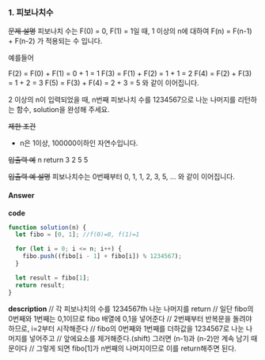 ### 1. 피보나치수

~~문제 설명~~
피보나치 수는 F(0) = 0, F(1) = 1일 때, 1 이상의 n에 대하여 F(n) = F(n-1) + F(n-2) 가 적용되는 수 입니다.

예를들어

F(2) = F(0) + F(1) = 0 + 1 = 1
F(3) = F(1) + F(2) = 1 + 1 = 2
F(4) = F(2) + F(3) = 1 + 2 = 3
F(5) = F(3) + F(4) = 2 + 3 = 5
와 같이 이어집니다.

2 이상의 n이 입력되었을 때, n번째 피보나치 수를 1234567으로 나눈 나머지를 리턴하는 함수, solution을 완성해 주세요.

~~제한 조건~~

- n은 1이상, 100000이하인 자연수입니다.

~~입출력 예~~
n return
3 2
5 5

~~입출력 예 설명~~
피보나치수는 0번째부터 0, 1, 1, 2, 3, 5, ... 와 같이 이어집니다.

#### Answer

**code**

```js
function solution(n) {
  let fibo = [0, 1]; //f(0)=0, f(1)=1

  for (let i = 0; i <= n; i++) {
    fibo.push((fibo[i - 1] + fibo[i]) % 1234567);
  }

  let result = fibo[1];
  return result;
}
```

**description**
// 각 피보나치의 수를 1234567fh 나눈 나머지를 return
// 일단 fibo의 0번째와 1번째는 0,1이므로 fibo 배열에 0,1을 넣어준다
// 2번째부터 반복문을 돌려야하므로, i=2부터 시작해준다
// fibo의 0번째와 1번째를 더하값을 1234567로 나눈 나머지를 넣어주고
// 앞에요소를 제거해준다.(shift) 그러면 (n-1)과 (n-2)만 계속 남기 때문이다
// 그렇게 되면 fibo[1]가 n번째의 나머지이므로 이를 return해주면 된다.
